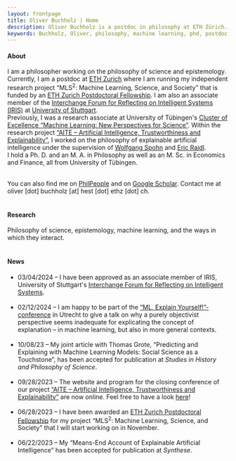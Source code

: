 ```yaml
---
layout: frontpage
title: Oliver Buchholz | Home
description: Oliver Buchholz is a postdoc in philosophy at ETH Zürich. 
keywords: Buchholz, Oliver, philosophy, machine learning, phd, postdoc, Tübingen, ETH, Zürich
---
```


<h4> About </h4>

I am a philosopher working on the philosophy of science and epistemology. Currently, I am a postdoc at <a href="https://ethz.ch/en.html" target="_blank">ETH Zurich</a> where I am running my independent research project &ldquo;MLS<sup>2</sup>: Machine Learning, Science, and Society&rdquo; that is funded by an <a href="https://ethz.ch/en/research/research-promotion/eth-fellowships.html" target="_blank">ETH Zurich Postdoctoral Fellowship</a>. I am also an associate member of the <a href="https://www.iris.uni-stuttgart.de/" target="_blank">Interchange Forum for Reflecting on Intelligent Systems (IRIS)</a> at <a href="https://www.uni-stuttgart.de/en/" target="_blank">University of Stuttgart</a>.<br>
Previously, I was a research associate at University of T&uuml;bingen's <a href = "https://uni-tuebingen.de/en/research/core-research/cluster-of-excellence-machine-learning/home/" target = "_blank">Cluster of Excellence &ldquo;Machine Learning: New Perspectives for Science&rdquo;</a>. Within the research project <a href = "https://sites.google.com/view/aiteproject/project" target = "_blank">&ldquo;AITE &ndash; Artificial Intelligence, Trustworthiness and Explainability&rdquo;</a>, I worked on the philosophy of explainable artificial intelligence under the supervision of <a href="https://www.philosophie.uni-konstanz.de/ag-spohn/personen/prof-dr-wolfgang-spohn/" target="_blank">Wolfgang Spohn</a> and <a href="https://scholar.google.de/citations?user=MpJaE0wAAAAJ&hl=de" target="_blank">Eric Raidl</a>.<br> 
I hold a Ph. D. and an M. A. in Philosophy as well as an M. Sc. in Economics and Finance, all from University of T&uuml;bingen.<br><br>

You can also find me on <a href="https://philpeople.org/profiles/oliver-buchholz" target="_blank">PhilPeople</a> and on <a href="https://scholar.google.com/citations?user=o-i32DIAAAAJ&hl=de&oi=ao" target="_blank">Google Scholar</a>. Contact me at oliver [dot] buchholz [at] hest [dot] ethz [dot] ch.<br><br>


<h4> Research </h4>

Philosophy of science, epistemology, machine learning, and the ways in which they interact.<br><br>


<h4> News </h4>

<ul>
<li> 03/04/2024 &ndash; I have been approved as an associate member of IRIS, University of Stuttgart's <a href="https://www.iris.uni-stuttgart.de/" target="_blank">Interchange Forum for Reflecting on Intelligent Systems</a>.<br><br>
</li>
  
<li> 02/12/2024 &ndash; I am happy to be part of the <a href="https://philevents.org/event/show/117605" target="_blank">&ldquo;ML, Explain Yourself!&rdquo;-conference</a> in Utrecht to give a talk on why a purely objectivist perspective seems inadequate for explicating the concept of explanation &ndash; in machine learning, but also in more general contexts.<br><br>
</li>
  
<li> 10/08/23 &ndash; My joint article with Thomas Grote, &ldquo;Predicting and Explaining with Machine Learning Models: Social Science as a Touchstone&rdquo;, has been accepted for publication at <i>Studies in History and Philosophy of Science</i>.<br><br>
</li>

<li> 09/28/2023 &ndash; The website and program for the closing conference of our project <a href = "https://sites.google.com/view/aiteproject/project" target = "_blank">&ldquo;AITE &ndash; Artificial Intelligence, Trustworthiness and Explainability&rdquo;</a> are now online. Feel free to have a look <a href="https://sites.google.com/view/aiteproject/closing-conference" target="_blank">here</a>!<br><br>
</li>
  
<li> 06/28/2023 &ndash; I have been awarded an <a href="https://ethz.ch/en/research/research-promotion/eth-fellowships.html" target="_blank">ETH Zurich Postdoctoral Fellowship</a> for my project &ldquo;MLS<sup>2</sup>: Machine Learning, Science, and Society&rdquo; that I will start working on in November.<br><br>
</li>
 
<li> 06/22/2023 &ndash; My &ldquo;Means-End Account of Explainable Artificial Intelligence&rdquo; has been accepted for publication at <i>Synthese</i>.<br><br>
</li>
</ul>
